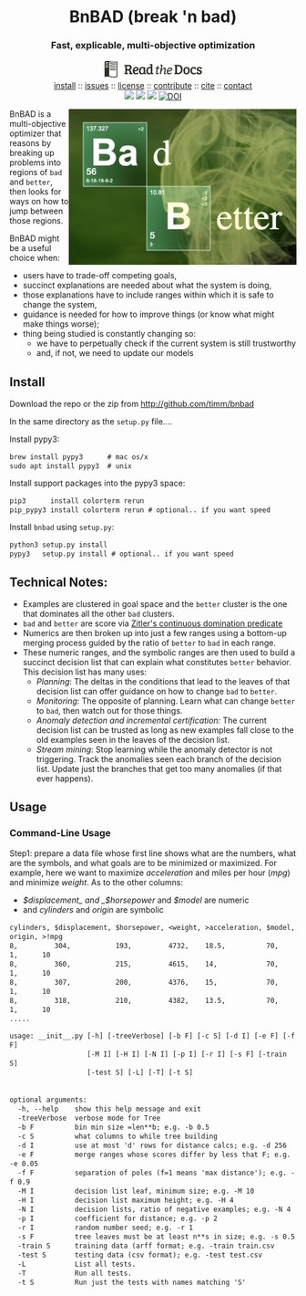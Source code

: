 <h1 align=center>BnBAD (break 'n bad)</h3>
<h3 align=center> Fast, explicable, multi-objective optimization</h3> 
<p align=center>
<a href="http://menzies.us/bnbad"><img 
   src="docs/readdocs.png" width=175></a>
<br>
<a
href="#install">install</a> :: <a
href="https://github.com/timm/bnbad/issues">issues</a> :: <a
href="LICENSE.md">license</a> :: <a
href="CONTRIBUTING.md">contribute</a> :: <a
href="CITATION.md">cite</a> ::  <a
href="CONTACT.md">contact</a>  
<br>
<a href="LICENSE.md"><img 
src="https://img.shields.io/badge/license-mit-red"></a> <img 
src="https://img.shields.io/badge/purpose-ai,se-blueviolet"> <a 
     href="https://travis-ci.org/github/timm/bnbad"> <img 
src="https://travis-ci.org/timm/bnbad.svg?branch=master"></a> <a
href="https://doi.org/10.5281/zenodo.3947026"><img 
src="https://zenodo.org/badge/DOI/10.5281/zenodo.3947026.svg" alt="DOI"></a>
</p>

<img  align=right width=400 src="docs/letscook.png">


BnBAD is a multi-objective optimizer
that reasons by breaking up problems into regions of `bad` and
`better`, then looks for ways on how to jump between those regions.

BnBAD might be a useful choice when:

- users have to trade-off competing goals, 
- succinct explanations are needed about what the system is doing,
- those explanations have to include ranges within which it is safe
  to change the system, 
- guidance is needed for how to improve things
  (or know what might make things worse); 
- thing being studied is constantly changing so:
   - we have to perpetually check if the current system is still trustworthy
   - and, if not, we need to update our models

## Install

Download the repo or the zip from http://github.com/timm/bnbad

In the same directory as the `setup.py` file....

Install pypy3:

    brew install pypy3      # mac os/x
    sudo apt install pypy3  # unix

Install support packages into the pypy3 space:

    pip3      install colorterm rerun
    pip_pypy3 install colorterm rerun # optional.. if you want speed

Install `bnbad` using `setup.py`:

    python3 setup.py install
    pypy3   setup.py install # optional.. if you want speed

## Technical Notes: 

- Examples are clustered in goal
  space and the `better` cluster is the one that dominates all the
  other `bad` clusters.
- `bad` and `better` are score via [Zitler's continuous domination predicate](docs/index.html#bnbad.Tab.better)
- Numerics are then broken up into just a few ranges
  using a bottom-up merging process
  guided by the ratio of `better` to `bad`  in each range. 
- These numeric ranges,
  and the symbolic ranges are then used to build a succinct decision list
  that can explain what constitutes `better` behavior. 
  This decision list has many uses:
    - _Planning_: The deltas in the conditions that lead to the leaves of that decision list can
      offer guidance on how to change
      `bad` to `better`. 
    - _Monitoring_: The opposite of planning. Learn what can change `better`
      to `bad`, then watch out for those things.
    - _Anomaly detection and incremental certification:_ 
     The current decision list can be trusted as long as new examples 
     fall close to the old examples seen in the leaves of the decision list.
    - _Stream mining_: Stop learning while the anomaly detector is not
      triggering. Track the anomalies seen each branch of the decision list.
      Update just the branches that get too many anomalies (if that ever happens).

## Usage

### Command-Line Usage

Step1: prepare a data file whose first line shows what
are the numbers, what are the symbols, and what
goals are to be
minimized or maximized. For example, here we want to
maximize _acceleration_ and miles per hour (_mpg_) and minimize _weight_.
As to the other columns:

-  _$displacement_ and _$horsepower_ and _$model_ are numeric
- and _cylinders_ and _origin_ are symbolic

```csv
cylinders, $displacement, $horsepower, <weight, >acceleration, $model,  origin, >!mpg
8,         304,           193,         4732,    18.5,          70,      1,      10
8,         360,           215,         4615,    14,            70,      1,      10
8,         307,           200,         4376,    15,            70,      1,      10
8,         318,           210,         4382,    13.5,          70,      1,      10
.....
```

```
usage: __init__.py [-h] [-treeVerbose] [-b F] [-c S] [-d I] [-e F] [-f F]
                   [-M I] [-H I] [-N I] [-p I] [-r I] [-s F] [-train S]
                   [-test S] [-L] [-T] [-t S]


optional arguments:
  -h, --help    show this help message and exit
  -treeVerbose  verbose mode for Tree
  -b F          bin min size =len**b; e.g. -b 0.5
  -c S          what columns to while tree building
  -d I          use at most 'd' rows for distance calcs; e.g. -d 256
  -e F          merge ranges whose scores differ by less that F; e.g. -e 0.05
  -f F          separation of poles (f=1 means 'max distance'); e.g. -f 0.9
  -M I          decision list leaf, minimum size; e.g. -M 10
  -H I          decision list maximum height; e.g. -H 4
  -N I          decision lists, ratio of negative examples; e.g. -N 4
  -p I          coefficient for distance; e.g. -p 2
  -r I          random number seed; e.g. -r 1
  -s F          tree leaves must be at least n**s in size; e.g. -s 0.5
  -train S      training data (arff format; e.g. -train train.csv
  -test S       testing data (csv format); e.g. -test test.csv
  -L            List all tests.
  -T            Run all tests.
  -t S          Run just the tests with names matching 'S'
```
